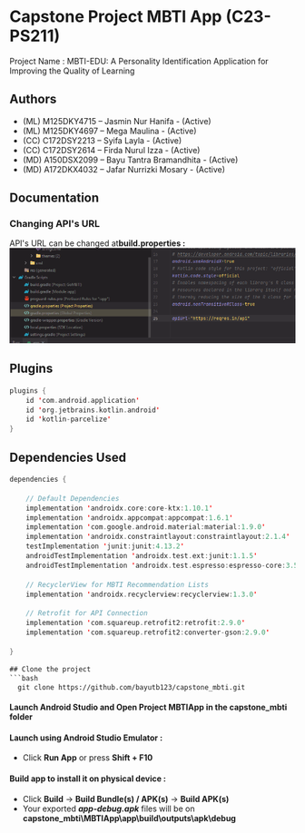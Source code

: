 # Capstone Project MBTI App (C23-PS211)

Project Name		: MBTI-EDU: A Personality Identification Application for Improving the Quality of Learning

## Authors

- (ML) M125DKY4715 – Jasmin Nur Hanifa - (Active)
- (ML) M125DKY4697 – Mega Maulina - (Active)
- (CC) C172DSY2213 – Syifa Layla - (Active)
- (CC) C172DSY2614 – Firda Nurul Izza - (Active)
- (MD) A150DSX2099 – Bayu Tantra Bramandhita - (Active)
- (MD) A172DKX4032 – Jafar Nurrizki Mosary - (Active)
## Documentation


### Changing API's URL
API's URL can be changed at**build.properties :** 
![App Screenshot](https://github.com/bayutb123/capstone_mbti/blob/main/Screenshots/change%20api%20url.png)

## Plugins

```kotlin
plugins {
    id 'com.android.application'
    id 'org.jetbrains.kotlin.android'
    id 'kotlin-parcelize'
}
```

## Dependencies Used

```kotlin
dependencies {

    // Default Dependencies
    implementation 'androidx.core:core-ktx:1.10.1'
    implementation 'androidx.appcompat:appcompat:1.6.1'
    implementation 'com.google.android.material:material:1.9.0'
    implementation 'androidx.constraintlayout:constraintlayout:2.1.4'
    testImplementation 'junit:junit:4.13.2'
    androidTestImplementation 'androidx.test.ext:junit:1.1.5'
    androidTestImplementation 'androidx.test.espresso:espresso-core:3.5.1'

    // RecyclerView for MBTI Recommendation Lists
    implementation 'androidx.recyclerview:recyclerview:1.3.0'

    // Retrofit for API Connection
    implementation 'com.squareup.retrofit2:retrofit:2.9.0'
    implementation 'com.squareup.retrofit2:converter-gson:2.9.0'

}
```

```
## Clone the project
```bash
  git clone https://github.com/bayutb123/capstone_mbti.git
```
#### Launch Android Studio and Open Project **MBTIApp** in the **capstone_mbti** folder

#### Launch using Android Studio Emulator :
- Click **Run App** or press **Shift + F10**

#### Build app to install it on physical device :
- Click **Build** -> **Build Bundle(s) / APK(s)** -> **Build APK(s)**
- Your exported ***app-debug.apk*** files will be on **capstone_mbti\MBTIApp\app\build\outputs\apk\debug**




